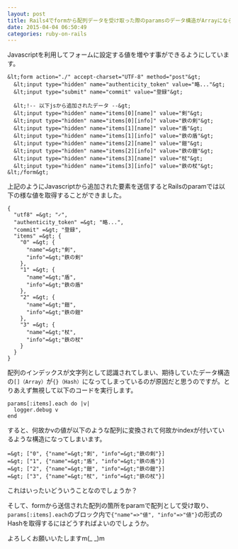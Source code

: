 ```yaml
---
layout: post
title: Rails4でformから配列データを受け取った際のparamsのデータ構造がArrayにならない。
date: 2015-04-04 06:50:49
categories: ruby-on-rails
---
```

<p>Javascriptを利用してフォームに設定する値を増やす事ができるようにしています。</p>

```
&lt;form action="./" accept-charset="UTF-8" method="post"&gt;
  &lt;input type="hidden" name="authenticity_token" value="略..."&gt;
  &lt;input type="submit" name="commit" value="登録"&gt;

  &lt;!-- 以下jsから追加されたデータ --&gt;     
  &lt;input type="hidden" name="items[0][name]" value="剣"&gt;
  &lt;input type="hidden" name="items[0][info]" value="鉄の剣"&gt;
  &lt;input type="hidden" name="items[1][name]" value="盾"&gt;
  &lt;input type="hidden" name="items[1][info]" value="鉄の盾"&gt;
  &lt;input type="hidden" name="items[2][name]" value="鎧"&gt;
  &lt;input type="hidden" name="items[2][info]" value="鉄の鎧"&gt;
  &lt;input type="hidden" name="items[3][name]" value="杖"&gt;
  &lt;input type="hidden" name="items[3][info]" value="鉄の杖"&gt;
&lt;/form&gt;
```

<p>上記のようにJavascriptから追加された要素を送信するとRailsのparamでは以下の様な値を取得することができました。</p>

```
{
  "utf8" =&gt; "✓",
  "authenticity_token" =&gt; "略...",
  "commit" =&gt; "登録",
  "items" =&gt; {
    "0" =&gt; {
      "name"=&gt;"剣",
      "info"=&gt;"鉄の剣"
    },
    "1" =&gt; {
      "name"=&gt;"盾",
      "info"=&gt;"鉄の盾"
    },
    "2" =&gt; {
      "name"=&gt;"鎧",
      "info"=&gt;"鉄の鎧"
    },
    "3" =&gt; {
      "name"=&gt;"杖",
      "info"=&gt;"鉄の杖"
    }
  }
}
```

<p>配列のインデックスが文字列として認識されてしまい、期待していたデータ構造の<code>[]（Array）</code>が<code>{}（Hash）</code>になってしまっているのが原因だと思うのですが。とりあえず無視して以下のコードを実行します。</p>

```
params[:items].each do |v|
  logger.debug v
end
```

<p>すると、何故かvの値が以下のような配列に変換されて何故かindexが付いているような構造になってしまいます。</p>

```
=&gt; ["0", {"name"=&gt;"剣", "info"=&gt;"鉄の剣"}]
=&gt; ["1", {"name"=&gt;"盾", "info"=&gt;"鉄の盾"}]
=&gt; ["2", {"name"=&gt;"鎧", "info"=&gt;"鉄の鎧"}]
=&gt; ["3", {"name"=&gt;"杖", "info"=&gt;"鉄の杖"}]
```

<p>これはいったいどういうことなのでしょうか？</p>

<p>そして、formから送信された配列の箇所をparamで配列として受け取り、<code>params[:items].each</code>のブロック内で<code>{"name"=&gt;"値", "info"=&gt;"値"}</code>の形式のHashを取得するにはどうすればよいのでしょうか。</p>

<p>よろしくお願いいたしますm(_ _)m</p>
